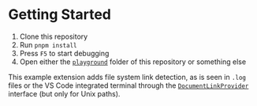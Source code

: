 # Getting Started

1. Clone this repository
2. Run `pnpm install`
3. Press `F5` to start debugging
4. Open either the [`playground`](https://github.com/JensDll/vscode-link-detection/tree/main/playground) folder of this repository or something else

This example extension adds file system link detection, as is seen in `.log` files or the VS Code integrated terminal through the [`DocumentLinkProvider`](https://code.visualstudio.com/api/references/vscode-api#DocumentLinkProvider) interface (but only for Unix paths).
